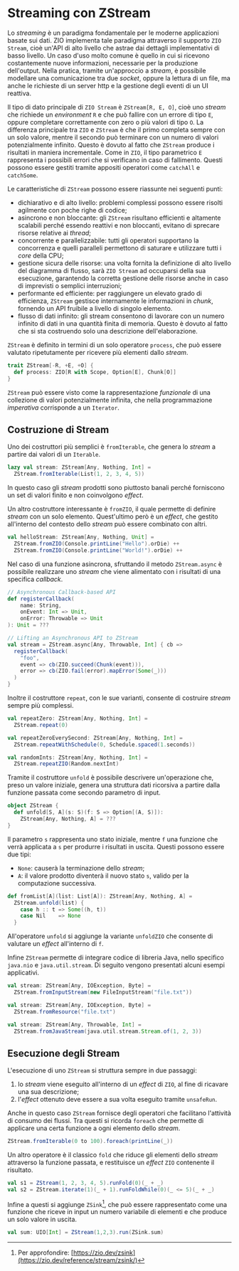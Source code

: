 # Streaming con ZStream

Lo _streaming_ è un paradigma fondamentale per le moderne applicazioni basate sui dati. ZIO implementa tale paradigma attraverso il supporto `ZIO Stream`, cioè un'API di alto livello che astrae dai dettagli implementativi di basso livello. Un caso d'uso molto comune è quello in cui si ricevono costantemente nuove informazioni, necessarie per la produzione dell'output. Nella pratica, tramite un'approccio a _stream_, è possibile modellare una comunicazione tra due _socket_, oppure la lettura di un file, ma anche le richieste di un server http e la gestione degli eventi di un UI reattiva.

Il tipo di dato principale di `ZIO Stream` è `ZStream[R, E, O]`, cioè uno _stream_ che richiede un _environment_ `R` e che può fallire con un errore di tipo `E`, oppure completare correttamente con zero o più valori di tipo `O`. La differenza principale tra `ZIO` e `ZStream` è che il primo completa sempre con un solo valore, mentre il secondo può terminare con un numero di valori potenzialmente infinito. Questo è dovuto al fatto che `ZStream` produce i risultati in maniera incrementale. Come in `ZIO`, il tipo parametrico `E` rappresenta i possibili errori che si verificano in caso di fallimento. Questi possono essere gestiti tramite appositi operatori come `catchAll` e `catchSome`. 

Le caratteristiche di `ZStream` possono essere riassunte nei seguenti punti:

- dichiarativo e di alto livello: problemi complessi possono essere risolti agilmente con poche righe di codice;
- asincrono e non bloccante: gli `ZStream` risultano efficienti e altamente scalabili perché essendo reattivi e non bloccanti, evitano di sprecare risorse relative ai _thread_;
- concorrente e parallelizzabile: tutti gli operatori supportano la concorrenza e quelli paralleli permettono di saturare e utilizzare tutti i _core_ della CPU;
- gestione sicura delle risorse: una volta fornita la definizione di alto livello del diagramma di flusso, sarà `ZIO Stream` ad occuparsi della sua esecuzione, garantendo la corretta gestione delle risorse anche in caso di imprevisti o semplici interruzioni;
- performante ed efficiente: per raggiungere un elevato grado di efficienza, `ZStream` gestisce internamente le informazioni in _chunk_, fornendo un API fruibile a livello di singolo elemento.
- flusso di dati infinito: gli stream consentono di lavorare con un numero infinito di dati in una quantità finita di memoria. Questo è dovuto al fatto che si sta costruendo solo una descrizione dell'elaborazione.

`ZStream` è definito in termini di un solo operatore `process`, che può essere valutato ripetutamente per ricevere più elementi dallo _stream_. 
```scala
trait ZStream[-R, +E, +O] {
  def process: ZIO[R with Scope, Option[E], Chunk[O]]
}
```
`ZStream` può essere visto come la rappresentazione _funzionale_ di una collezione di valori potenzialmente infinita, che nella programmazione _imperativa_ corrisponde a un `Iterator`.

## Costruzione di Stream

Uno dei costruttori più semplici è `fromIterable`, che genera lo _stream_ a partire dai valori di un `Iterable`. 
```scala
lazy val stream: ZStream[Any, Nothing, Int] =
  ZStream.fromIterable(List(1, 2, 3, 4, 5))
```
In questo caso gli _stream_ prodotti sono piuttosto banali perché forniscono un set di valori finito e non coinvolgono _effect_. 

Un altro costruttore interessante è `fromZIO`, il quale permette di definire _stream_ con un solo elemento. Quest'ultimo però è un _effect_, che gestito all'interno del contesto dello _stream_ può essere combinato con altri. 
```scala
val helloStream: ZStream[Any, Nothing, Unit] =
  ZStream.fromZIO(Console.printLine("Hello").orDie) ++
  ZStream.fromZIO(Console.printLine("World!").orDie) ++
```

Nel caso di una funzione asincrona, sfruttando il metodo `ZStream.async` è possibile realizzare uno _stream_ che viene alimentato con i risultati di una specifica _callback_.
```scala
// Asynchronous Callback-based API
def registerCallback(
    name: String,
    onEvent: Int => Unit,
    onError: Throwable => Unit
): Unit = ???

// Lifting an Asynchronous API to ZStream
val stream = ZStream.async[Any, Throwable, Int] { cb =>
  registerCallback(
    "foo",
    event => cb(ZIO.succeed(Chunk(event))),
    error => cb(ZIO.fail(error).mapError(Some(_)))
  )
}
```

Inoltre il costruttore `repeat`, con le sue varianti, consente di costruire _stream_ sempre più complessi.
```scala
val repeatZero: ZStream[Any, Nothing, Int] = 
  ZStream.repeat(0)

val repeatZeroEverySecond: ZStream[Any, Nothing, Int] = 
  ZStream.repeatWithSchedule(0, Schedule.spaced(1.seconds))

val randomInts: ZStream[Any, Nothing, Int] =
  ZStream.repeatZIO(Random.nextInt)
```

Tramite il costruttore `unfold` è possibile descrivere un'operazione che, preso un valore iniziale, genera una struttura dati ricorsiva a partire dalla funzione passata come secondo parametro di input.
```scala
object ZStream {
  def unfold[S, A](s: S)(f: S => Option[(A, S)]): 
    ZStream[Any, Nothing, A] = ???
}
```
Il parametro `s` rappresenta uno stato iniziale, mentre `f` una funzione che verrà applicata a `s` per produrre i risultati in uscita. Questi possono essere due tipi:

- `None`: causerà la terminazione dello _stream_;
- `A`: il valore prodotto diventerà il nuovo stato `s`, valido per la computazione successiva.

```scala
def fromList[A](list: List[A]): ZStream[Any, Nothing, A] =
  ZStream.unfold(list) {
    case h :: t => Some((h, t))
    case Nil    => None
  }
```
All'operatore `unfold` si aggiunge la variante `unfoldZIO` che consente di valutare un _effect_ all'interno di `f`.

Infine `ZStream` permette di integrare codice di libreria Java, nello specifico `java.nio` e `java.util.stream`. Di seguito vengono presentati alcuni esempi applicativi.
```scala
val stream: ZStream[Any, IOException, Byte] = 
  ZStream.fromInputStream(new FileInputStream("file.txt"))

val stream: ZStream[Any, IOException, Byte] =
  ZStream.fromResource("file.txt")

val stream: ZStream[Any, Throwable, Int] = 
  ZStream.fromJavaStream(java.util.stream.Stream.of(1, 2, 3))
```

## Esecuzione degli Stream

L'esecuzione di uno `ZStream` si struttura sempre in due passaggi:

1. lo _stream_ viene eseguito all'interno di un _effect_ di `ZIO`, al fine di ricavare una sua descrizione;
2. l'_effect_ ottenuto deve essere a sua volta eseguito tramite `unsafeRun`.

Anche in questo caso `ZStream` fornisce degli operatori che facilitano l'attività di consumo dei flussi. Tra questi si ricorda `foreach` che permette di applicare una certa funzione a ogni elemento dello _stream_.
```scala
ZStream.fromIterable(0 to 100).foreach(printLine(_))
```

Un altro operatore è il classico `fold` che riduce gli elementi dello _stream_ attraverso la funzione passata, e restituisce un _effect_ `ZIO` contenente il risultato.
```scala
val s1 = ZStream(1, 2, 3, 4, 5).runFold(0)(_ + _)
val s2 = ZStream.iterate(1)(_ + 1).runFoldWhile(0)(_ <= 5)(_ + _)
```

Infine a questi si aggiunge `ZSink`[^9], che può essere rappresentato come una funzione che riceve in input un numero variabile di elementi e che produce un solo valore in uscita. 
```scala
val sum: UIO[Int] = ZStream(1,2,3).run(ZSink.sum)
```

[^9]: Per approfondire: [https://zio.dev/zsink](https://zio.dev/reference/stream/zsink/)